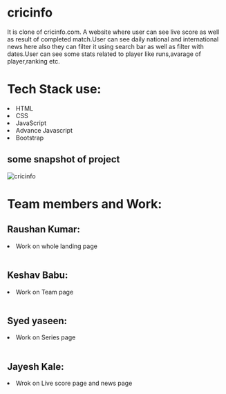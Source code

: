 # cricinfo
It is clone of cricinfo.com. A website where user can see live score as well as result of completed match.User can see daily national and international news here also they can filter it using search bar as well as filter with dates.User can see some stats related to player like runs,avarage of player,ranking etc.

# Tech Stack use:
<li> HTML
</li>
<li> CSS</li>
<li> JavaScript</li>
<li>Advance Javascript</li>
<li>Bootstrap</li>


 
 
 
## some snapshot of project 

![cricinfo](https://user-images.githubusercontent.com/36612181/128312537-5c61ac6c-84ab-4940-bb20-9347b4914ee2.png)

# Team members and Work:
## Raushan Kumar:
 <li>Work on whole landing page</li><br/>
 
 ## Keshav Babu:
 <li>Work on Team page</li><br/>
 
 ## Syed yaseen:
 <li>Work on Series page</li><br/>
 
 ## Jayesh Kale:
 <li>Wrok on Live score page and news page</li><br/>

